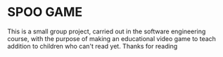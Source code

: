 # SPOO GAME
This is a small group project, carried out in the software engineering course, with the purpose of making an educational video game to teach addition to children who can't read yet. Thanks for reading
